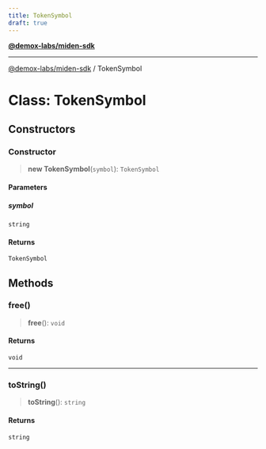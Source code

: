 ```yaml
---
title: TokenSymbol
draft: true
---
```


[**@demox-labs/miden-sdk**](../index)

***

[@demox-labs/miden-sdk](../index) / TokenSymbol

# Class: TokenSymbol

## Constructors

### Constructor

> **new TokenSymbol**(`symbol`): `TokenSymbol`

#### Parameters

##### symbol

`string`

#### Returns

`TokenSymbol`

## Methods

### free()

> **free**(): `void`

#### Returns

`void`

***

### toString()

> **toString**(): `string`

#### Returns

`string`
